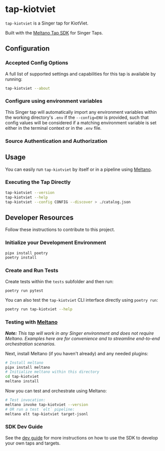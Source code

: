 # tap-kiotviet

`tap-kiotviet` is a Singer tap for KiotViet.

Built with the [Meltano Tap SDK](https://sdk.meltano.com) for Singer Taps.

<!--

Developer TODO: Update the below as needed to correctly describe the install procedure. For instance, if you do not have a PyPi repo, or if you want users to directly install from your git repo, you can modify this step as appropriate.

## Installation

Install from PyPi:

```bash
pipx install tap-kiotviet
```

Install from GitHub:

```bash
pipx install git+https://github.com/ORG_NAME/tap-kiotviet.git@main
```

-->

## Configuration

### Accepted Config Options

<!--
Developer TODO: Provide a list of config options accepted by the tap.

This section can be created by copy-pasting the CLI output from:

```
tap-kiotviet --about --format=markdown
```
-->

A full list of supported settings and capabilities for this
tap is available by running:

```bash
tap-kiotviet --about
```

### Configure using environment variables

This Singer tap will automatically import any environment variables within the working directory's
`.env` if the `--config=ENV` is provided, such that config values will be considered if a matching
environment variable is set either in the terminal context or in the `.env` file.

### Source Authentication and Authorization

<!--
Developer TODO: If your tap requires special access on the source system, or any special authentication requirements, provide those here.
-->

## Usage

You can easily run `tap-kiotviet` by itself or in a pipeline using [Meltano](https://meltano.com/).

### Executing the Tap Directly

```bash
tap-kiotviet --version
tap-kiotviet --help
tap-kiotviet --config CONFIG --discover > ./catalog.json
```

## Developer Resources

Follow these instructions to contribute to this project.

### Initialize your Development Environment

```bash
pipx install poetry
poetry install
```

### Create and Run Tests

Create tests within the `tests` subfolder and
  then run:

```bash
poetry run pytest
```

You can also test the `tap-kiotviet` CLI interface directly using `poetry run`:

```bash
poetry run tap-kiotviet --help
```

### Testing with [Meltano](https://www.meltano.com)

_**Note:** This tap will work in any Singer environment and does not require Meltano.
Examples here are for convenience and to streamline end-to-end orchestration scenarios._

<!--
Developer TODO:
Your project comes with a custom `meltano.yml` project file already created. Open the `meltano.yml` and follow any "TODO" items listed in
the file.
-->

Next, install Meltano (if you haven't already) and any needed plugins:

```bash
# Install meltano
pipx install meltano
# Initialize meltano within this directory
cd tap-kiotviet
meltano install
```

Now you can test and orchestrate using Meltano:

```bash
# Test invocation:
meltano invoke tap-kiotviet --version
# OR run a test `elt` pipeline:
meltano elt tap-kiotviet target-jsonl
```

### SDK Dev Guide

See the [dev guide](https://sdk.meltano.com/en/latest/dev_guide.html) for more instructions on how to use the SDK to
develop your own taps and targets.
